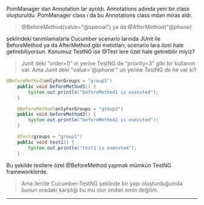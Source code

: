 PomManager dan Annotation lar ayrıldı. Annotations adında yeni bir class oluşturuldu.
PomManager class ı da bu Annotations class ından miras aldı.

> @BeforeMethod(value="@special") ya da @AfterMethod("@phone)

şeklindeki tanımlamalarla Cucumber scenario larında JUnit ile BeforeMethod ya da AfterMethod gibi metotları, scenario lara özel hale getirebiliyorsun. 
Konumuz TestNG ise @Test lere özel hale getirebilir miyiz?

> Junit deki "order=0" ın yerine TestNG de "priority=3" gibi bir kullanım var. Ama Junit deki "value='@iphone'" un yerine TestNG de ne var ki?

```java
@BeforeMethod(onlyForGroups = "group1")
    public void beforeMethod1() {
        System.out.println("beforeMethod1 is executed");
    }

    @BeforeMethod(onlyForGroups = "group2")
    public void beforeMethod2() {
        System.out.println("beforeMethod2 is executed");
    }

    @Test(groups = "group1")
    public void test1() {
        System.out.println("test1 is executed");
    }
```

Bu şekilde testlere özel @BeforeMethod yapmak mümkün TestNG frameworklerde. 
> Ama ileride Cucumber-TestNG şeklinde bir yapı oluşturduğumda bunun oradaki karşılığı bu mu olur ondan emin değilim.

-------

